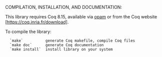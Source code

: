 COMPILATION, INSTALLATION, AND DOCUMENTATION:

  This library requires Coq 8.15, available via [opam](https://opam.ocaml.org/)
  or from the Coq website [https://coq.inria.fr/download].

  To compile the library:

      `make`          generate Coq makefile, compile Coq files
      `make doc`      generate Coq documentation
      `make install`  install library on your system
